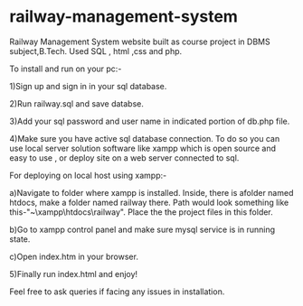 # railway-management-system
Railway Management System website built as course project in DBMS subject,B.Tech. Used SQL , html ,css and php.

To install and run on your pc:-

1)Sign up and sign in in your sql database.

2)Run railway.sql and save databse. 

3)Add your sql password and user name in indicated portion of db.php file.

4)Make sure you have active sql database connection. To do so you can use local server solution software like xampp which is open source and easy to use , or deploy 
site on a web server connected to sql.

For deploying on local host using xampp:-

a)Navigate to folder where xampp is installed. Inside, there is afolder named htdocs, make a folder named railway there. Path would look something like this-"~\xampp\htdocs\railway\". Place the the project files in this folder.

b)Go to xampp control panel and make sure mysql service is in running state.

c)Open index.htm in your browser.

5)Finally run index.html and enjoy!

Feel free to ask queries if facing any issues in installation. 
